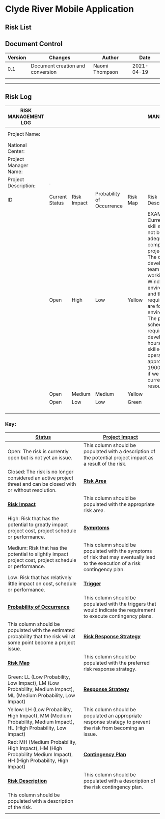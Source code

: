 # 																			Clyde River Mobile Application

## 																																						Risk List



## Document Control

| Version | Changes                          | Author         | Date       |
| ------- | -------------------------------- | -------------- | ---------- |
| 0.1     | Document creation and conversion | Naomi Thompson | 2021-04-19 |
|         |                                  |                |            |

------





## Risk Log

| RISK MANAGEMENT LOG    |                    |                 |                                |              | RISK MANAGEMENT LOG                                          |                                                              |                                           |                                                              |                                                              |                             |                                                              |                                                              |
| ---------------------- | ------------------ | --------------- | ------------------------------ | ------------ | ------------------------------------------------------------ | ------------------------------------------------------------ | ----------------------------------------- | ------------------------------------------------------------ | ------------------------------------------------------------ | --------------------------- | ------------------------------------------------------------ | ------------------------------------------------------------ |
| Project  Name:         | <optional>         |                 |                                |              |                                                              |                                                              | Project Name:                             | <optional>                                                   |                                                              |                             |                                                              |                                                              |
| National  Center:      | <required>         |                 |                                |              |                                                              |                                                              | National Center:                          | <required>                                                   |                                                              |                             |                                                              |                                                              |
| Project  Manager Name: | <required>         |                 |                                |              |                                                              |                                                              | Project Manager Name:                     | <required>                                                   |                                                              |                             |                                                              |                                                              |
| Project Description:   | <required> .       |                 |                                |              |                                                              |                                                              | Project Description:                      | <required> .                                                 |                                                              |                             |                                                              |                                                              |
| ID                     | Current     Status | Risk     Impact | Probability  of     Occurrence | Risk     Map | Risk     Description                                         | Project     Impact                                           | Risk  Area                                | Symptoms                                                     | Triggers                                                     | Risk  Response     Strategy | Response  Strategy                                           | Contingency  Plan                                            |
|                        | Open               | High            | Low                            | Yellow       | EXAMPLE: Current  project skill set may not be adequate to complete all project work. The current development team has been  working in a Windows 2k environment, and the current requirements are for a  LINUX environment. The project  schedule would require 1500 development hours of a skilled LINUX operator,  and approximately 1900 to 2200 if we retrain our current resources. | EXAMPLE: If required skills are not identified or obtained, project  schedule may slip and possibly restrict the accomplishment of project goals. | Project Resources     Budget     Schedule | EXAMPLE: Schedule approaches the required start date with no  identification of required skill sets. | EXAMPLE: Four weeks prior to scheduled start date if no resource is  identified with required skill set implement contingency plan. | Mitigation                  | EXAMPLE: Find internal resource that meets required skill set or train  existing resources on LINUX. | EXAMPLE: Find resource that meets required skill set through external  hiring sources. |
|                        | Open               | Medium          | Medium                         | Yellow       |                                                              |                                                              |                                           |                                                              |                                                              |                             |                                                              |                                                              |
|                        | Open               | Low             | Low                            | Green        |                                                              |                                                              |                                           |                                                              |                                                              |                             |                                                              |                                                              |
|                        |                    |                 |                                |              |                                                              |                                                              |                                           |                                                              |                                                              |                             |                                                              |                                                              |
|                        |                    |                 |                                |              |                                                              |                                                              |                                           |                                                              |                                                              |                             |                                                              |                                                              |
|                        |                    |                 |                                |              |                                                              |                                                              |                                           |                                                              |                                                              |                             |                                                              |                                                              |
|                        |                    |                 |                                |              |                                                              |                                                              |                                           |                                                              |                                                              |                             |                                                              |                                                              |



### Key:

| <u>Status</u>                                                | <u>Project Impact</u>                                        |
| ------------------------------------------------------------ | ------------------------------------------------------------ |
| Open: The risk is  currently open but is not yet an issue.   | This column should be  populated with a description of the potential project impact as a result of  the risk. |
| Closed: The risk is  no longer considered an active project threat and can be closed with or  without resolution. | **<u>Risk Area</u>**                                         |
| <u>**Risk Impact**</u>                                       | This column should be populated  with the appropriate risk area. |
| High: Risk that has  the potential to greatly impact project cost, project schedule or  performance. | <u>**Symptoms**</u>                                          |
| Medium: Risk that  has the potential to slightly impact project cost, project schedule or  performance. | This column should be populated  with the symptoms of risk that may eventually lead to the execution of a risk  contingency plan. |
| Low: Risk that has  relatively little impact on cost, schedule or performance. | <u>**Trigger**</u>                                           |
| <u>**Probability  of Occurrence**</u>                        | This column should be populated  with the triggers that would indicate the requirement to execute contingency  plans. |
| This column should be populated with the  estimated probability that the risk will at some point become a project  issue. | <u>**Risk Response Strategy**</u>                            |
| **<u>Risk Map</u>**                                          | This column should  be populated with the preferred risk response strategy. |
| Green: LL (Low  Probability, Low Impact), LM (Low Probability, Medium Impact), ML (Medium  Probability, Low Impact) | **<u>Response Strategy</u>**                                 |
| Yellow: LH (Low  Probability, High Impact), MM (Medium Probability, Medium Impact), HL (High  Probability, Low Impact) | This column should be  populated an appropriate response strategy to prevent the risk from becoming  an issue. |
| Red: MH (Medium  Probability, High Impact), HM (High Probability Medium Impact), HH (High  Probability, High Impact) | **<u>Contingency Plan</u>**                                  |
| **<u>Risk Description</u>**                                  | This column should be  populated with a description of the risk contingency plan. |
| This column should be  populated with a description of the risk. |                                                              |
|                                                              |                                                              |





